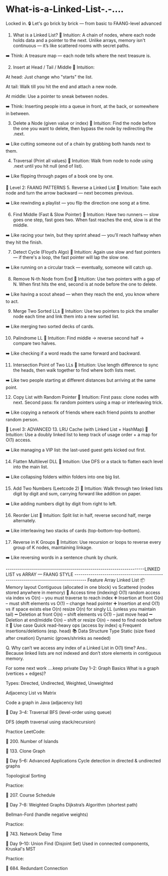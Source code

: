 # What-is-a-Linked-List-.-....
Locked in. 🔒 Let's go brick by brick — from basic to FAANG-level advanced

1. What is a Linked List?
🔸 Intuition:
A chain of nodes, where each node holds data and a pointer to the next.
Unlike arrays, memory isn't continuous — it’s like scattered rooms with secret paths.

➡️ Think: A treasure map — each node tells where the next treasure is.

2. Insert at Head / Tail / Middle
🔸 Intuition:

At head: Just change who "starts" the list.

At tail: Walk till you hit the end and attach a new node.

At middle: Use a pointer to sneak between nodes.

➡️ Think: Inserting people into a queue in front, at the back, or somewhere in between.

3. Delete a Node (given value or index)
🔸 Intuition:
Find the node before the one you want to delete, then bypass the node by redirecting the .next.

➡️ Like cutting someone out of a chain by grabbing both hands next to them.

4. Traversal (Print all values)
🔸 Intuition:
Walk from node to node using .next until you hit null (end of list).

➡️ Like flipping through pages of a book one by one.

🔹 Level 2: FAANG PATTERNS
5. Reverse a Linked List
🔸 Intuition:
Take each node and turn the arrow backward — next becomes previous.

➡️ Like rewinding a playlist — you flip the direction one song at a time.

6. Find Middle (Fast & Slow Pointer)
🔸 Intuition:
Have two runners — slow goes one step, fast goes two.
When fast reaches the end, slow is at the middle.

➡️ Like racing your twin, but they sprint ahead — you’ll reach halfway when they hit the finish.

7. Detect Cycle (Floyd’s Algo)
🔸 Intuition:
Again use slow and fast pointers — if there's a loop, the fast pointer will lap the slow one.

➡️ Like running on a circular track — eventually, someone will catch up.

8. Remove N-th Node from End
🔸 Intuition:
Use two pointers with a gap of N. When first hits the end, second is at node before the one to delete.

➡️ Like having a scout ahead — when they reach the end, you know where to act.

9. Merge Two Sorted LLs
🔸 Intuition:
Use two pointers to pick the smaller node each time and link them into a new sorted list.

➡️ Like merging two sorted decks of cards.

10. Palindrome LL
🔸 Intuition:
Find middle → reverse second half → compare two halves.

➡️ Like checking if a word reads the same forward and backward.

11. Intersection Point of Two LLs
🔸 Intuition:
Use length difference to sync the heads, then walk together to find where both lists meet.

➡️ Like two people starting at different distances but arriving at the same point.

12. Copy List with Random Pointer
🔸 Intuition:
First pass: clone nodes with next.
Second pass: fix random pointers using a map or interleaving trick.

➡️ Like copying a network of friends where each friend points to another random person.

🔹 Level 3: ADVANCED
13. LRU Cache (with Linked List + HashMap)
🔸 Intuition:
Use a doubly linked list to keep track of usage order + a map for O(1) access.

➡️ Like managing a VIP list: the last-used guest gets kicked out first.

14. Flatten Multilevel DLL
🔸 Intuition:
Use DFS or a stack to flatten each level into the main list.

➡️ Like collapsing folders within folders into one big list.

15. Add Two Numbers (Leetcode 2)
🔸 Intuition:
Walk through two linked lists digit by digit and sum, carrying forward like addition on paper.

➡️ Like adding numbers digit by digit from right to left.

16. Reorder List
🔸 Intuition:
Split list in half, reverse second half, merge alternately.

➡️ Like interleaving two stacks of cards (top-bottom-top-bottom).

17. Reverse in K Groups
🔸 Intuition:
Use recursion or loops to reverse every group of K nodes, maintaining linkage.

➡️ Like reversing words in a sentence chunk by chunk.



---------------------------------------------------------------------LINKED LIST vs ARRAY — FAANG STYLE ------------------------------------------------------------------------------------
                Feature	Array	Linked List
📦 Memory layout	                Contiguous (allocated in one block)	                                    vs                          Scattered (nodes stored anywhere in memory)
🧪 Access time (indexing)           	O(1) random access via index	                                      vs                          O(n) – you must traverse to reach index
➕ Insertion at front	                 O(n) – must shift elements                                       vs                         	O(1) – change head pointer
➕ Insertion at end                        	O(1)                                                         vs                         if space exists
                                                                                             else O(n) resize	O(n) for singly LL (unless you maintain tail)
➖ Deletion at front                        	O(n) – shift elements                                          vs                      	O(1) – just move head
➖ Deletion at end/middle                  	O(n) – shift or resize	                                                                O(n) – need to find node before it
🧠 Use case	Quick read-heavy ops (access by index)                   q                                                             	Frequent insertions/deletions (esp. head)
📚 Data Structure Type	Static (size fixed after creation)                                                                          	Dynamic (grows/shrinks as needed)

Q. Why can’t we access any index of a Linked List in O(1) time?
Ans.. Because linked lists are not indexed and don’t store elements in contiguous memory.




For some next work ....keep private  Day 1–2: Graph Basics
What is a graph (vertices + edges)?

Types: Directed, Undirected, Weighted, Unweighted

Adjacency List vs Matrix

Code a graph in Java (adjacency list)

📍 Day 3–4: Traversal
BFS (level-order using queue)

DFS (depth traversal using stack/recursion)

Practice LeetCode:

🔗 200. Number of Islands

🔗 133. Clone Graph

📍 Day 5–6: Advanced Applications
Cycle detection in directed & undirected graphs

Topological Sorting

Practice:

🔗 207. Course Schedule

📍 Day 7–8: Weighted Graphs
Dijkstra’s Algorithm (shortest path)

Bellman-Ford (handle negative weights)

Practice:

🔗 743. Network Delay Time

📍 Day 9–10: Union Find (Disjoint Set)
Used in connected components, Kruskal's MST

Practice:

🔗 684. Redundant Connection


